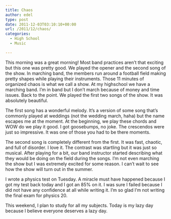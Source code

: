 ```yaml
---
title: Chaos
author: edel
type: post
date: 2011-12-03T03:10:10+00:00
url: /2011/12/chaos/
categories:
  - High School
  - Music

---
```

This morning was a great morning! Most band practices aren&#8217;t that exciting but this one was pretty good. We played the opener and the second song of the show. In marching band, the members run around a football field making pretty shapes while playing their instruments. Those 11 minutes of organized chaos is what we call a show. At my highschool we have a marching band. I&#8217;m in band but I don&#8217;t march because of money and time issues. Back to the point. We played the first two songs of the show. It was absolutely beautiful.

The first song has a wonderful melody. It&#8217;s a version of some song that&#8217;s commonly played at weddings (not the wedding march, haha) but the name escapes me at the moment. At the beginning, we play these chords and WOW do we play it good. I got goosebumps, no joke. The crescendos were just so impressive. It was one of those you had to be there moments.

The second song is completely different from the first. It was fast, chaotic, and full of disorder. I love it. The contrast was startling but it was just so musical. After playing for a bit, our band instructor started describing what they would be doing on the field during the songs. I&#8217;m not even marching the show but I was extremely excited for some reason. I can&#8217;t wait to see how the show will turn out in the summer.

I wrote a physics test on Tuesday. A miracle must have happened because I got my test back today and I got an 85% on it. I was sure I failed because I did not have any confidence at all while writing it. I&#8217;m so glad I&#8217;m not writing the final exam for physics 20.

This weekend, I plan to study for all my subjects. Today is my lazy day because I believe everyone deserves a lazy day.

<ol class="footnote">
</ol>